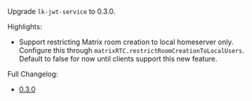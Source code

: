 Upgrade `lk-jwt-service` to 0.3.0.

Highlights:
* Support restricting Matrix room creation to local homeserver only.
  Configure this through `matrixRTC.restrictRoomCreationToLocalUsers`. Default to false for now until clients support this new feature.

Full Changelog:
* [0.3.0](https://github.com/element-hq/lk-jwt-service/releases/tag/v0.3.0)
